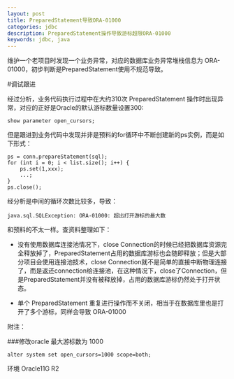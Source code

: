 ```yaml
---
layout: post
title: PreparedStatement导致ORA-01000
categories: jdbc
description: PreparedStatement操作导致游标超限ORA-01000
keywords: jdbc, java
---
```


维护一个老项目时发现一个业务异常，对应的数据库业务异常堆栈信息为 ORA-01000，初步判断是PreparedStatement使用不规范导致。

#调试跟进

经过分析，业务代码执行过程中在大约310次 PreparedStatement 操作时出现异常，对应的正好是Oracle的默认游标数量设置300:

`show parameter open_cursors;`

但是跟进到业务代码中发现并非是预料的for循环中不断创建新的ps实例，而是如下形式：

	ps = conn.prepareStatement(sql);
    for (int i = 0; i < list.size(); i++) {
		ps.set(1,xxx);
		...;
	}
	ps.close();

经分析是中间的循环次数比较多，导致：

`java.sql.SQLException: ORA-01000: 超出打开游标的最大数`

和预料的不太一样。查资料整理如下：

- 没有使用数据库连接池情况下，close Connection的时候已经把数据库资源完全释放掉了，PreparedStatement占用的数据库游标也会随即释放；但是大部分项目会使用连接池技术，close Connection就不是简单的直接中断物理连接了，而是返还connection给连接池，在这种情况下，close了Connection，但是PreparedStatement并没有被释放掉，占用的数据库游标仍然处于打开状态。

- 单个 PreparedStatement 重复进行操作而不关闭，相当于在数据库里也是打开了多个游标，同样会导致 ORA-01000

附注：

###修改oracle 最大游标数为 1000

`alter system set open_cursors=1000 scope=both;`

环境 Oracle11G R2